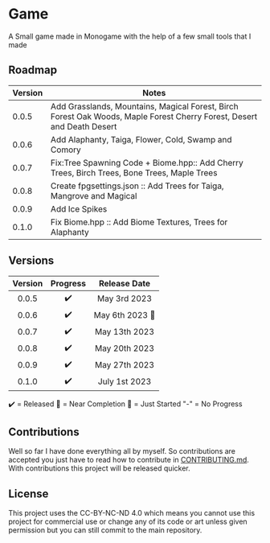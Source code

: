 # Game
A Small game made in Monogame with the help of a few small tools that I made


## Roadmap

| Version | Notes                                                                                                                                     | 
| ------------- | -----------------------------------------------------------------------------------------                                           |
|  0.0.5  | Add Grasslands, Mountains, Magical Forest, Birch Forest Oak Woods, Maple Forest Cherry Forest, Desert and Death Desert                    |
|  0.0.6  | Add Alaphanty, Taiga, Flower, Cold, Swamp and Comory                                                                                      |
|  0.0.7  | Fix:Tree Spawning Code + Biome.hpp:: Add Cherry Trees, Birch Trees, Bone Trees, Maple Trees                                               |
|  0.0.8  | Create fpgsettings.json :: Add Trees for Taiga, Mangrove and Magical                                                                      |
|  0.0.9  | Add Ice Spikes                                                                         |
|  0.1.0  | Fix Biome.hpp :: Add Biome Textures, Trees for Alaphanty                                                                                                   |





## Versions

| Version | Progress            | Release Date    |
| :---:   | :---:               | :---:           |
|  0.0.5  | :heavy_check_mark:  |  May 3rd 2023   |
|  0.0.6  | :heavy_check_mark:  |  May 6th 2023 :crown: |
|  0.0.7  | :heavy_check_mark:  |  May 13th 2023  |
|  0.0.8  | :heavy_check_mark:  |  May 20th 2023  |
|  0.0.9  | :heavy_check_mark:  |  May 27th 2023  |
|  0.1.0  | :heavy_check_mark:  |  July 1st 2023  |

:heavy_check_mark: = Released
:large_blue_circle: = Near Completion
:red_circle: = Just Started
"-" = No Progress
## Contributions

Well so far I have done everything all by myself. So contributions are accepted you just have to read how to contribute in [CONTRIBUTING.md](https://github.com/Gabriel-Debono-Tanti/Game/blob/main/CONTRIBUTING.md). With contributions this project will be released quicker. 

## License

This project uses the CC-BY-NC-ND 4.0 which means you cannot use this project for commercial use or change any of its code or art unless given permission but you can still commit to the main repository.
